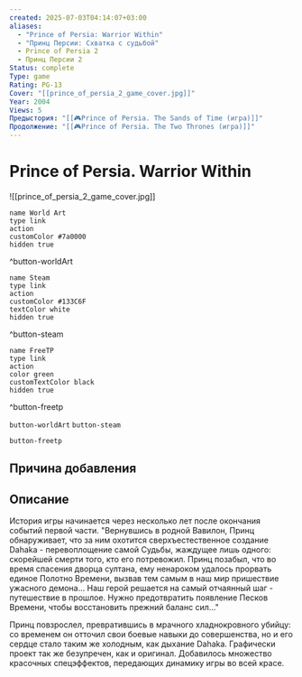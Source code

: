 ```yaml
---
created: 2025-07-03T04:14:07+03:00
aliases:
  - "Prince of Persia: Warrior Within"
  - "Принц Персии: Схватка с судьбой"
  - Prince of Persia 2
  - Принц Персии 2
Status: complete
Type: game
Rating: PG-13
Cover: "[[prince_of_persia_2_game_cover.jpg]]"
Year: 2004
Views: 5
Предыстория: "[[🎮Prince of Persia. The Sands of Time (игра)]]"
Продолжение: "[[🎮Prince of Persia. The Two Thrones (игра)]]"
---
```


# Prince of Persia. Warrior Within

![[prince_of_persia_2_game_cover.jpg]]


```button
name World Art
type link
action 
customColor #7a0000
hidden true
```
^button-worldArt

```button
name Steam
type link
action 
customColor #133C6F
textColor white
hidden true
```
^button-steam

```button
name FreeTP
type link
action 
color green
customTextColor black
hidden true
```
^button-freetp



`button-worldArt` `button-steam`

`button-freetp`

## Причина добавления




## Описание

История игры начинается через несколько лет после окончания событий первой части.
"Вернувшись в родной Вавилон, Принц обнаруживает, что за ним охотится сверхъестественное создание Dahaka - перевоплощение самой Судьбы, жаждущее лишь одного: скорейшей смерти того, кто его потревожил. Принц позабыл, что во время спасения дворца султана, ему ненароком удалось прорвать единое Полотно Времени, вызвав тем самым в наш мир пришествие ужасного демона...
Наш герой решается на самый отчаянный шаг - путешествие в прошлое. Нужно предотвратить появление Песков Времени, чтобы восстановить прежний баланс сил…" 

Принц повзрослел, превратившись в мрачного хладнокровного убийцу: со временем он отточил свои боевые навыки до совершенства, но и его сердце стало таким же холодным, как дыхание Dahaka. Графически проект так же безупречен, как и оригинал. Добавилось множество красочных спецэффектов, передающих динамику игры во всей красе.


